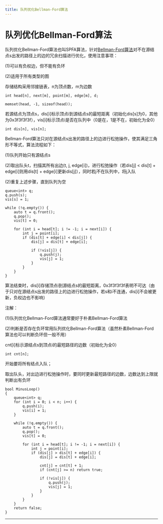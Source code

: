```yaml
---
title: 队列优化Bellman-Ford算法
---
```


# 队列优化Bellman-Ford算法

<script type="text/javascript" src="/include/head.js"></script>

队列优化Bellman-Ford算法也叫SPFA算法，针对<a href="https://www.dywan.xyz/note/202103/170004">Bellman-Ford算法</a>对不在源结点s出发的路径上的边的冗余扫描进行优化，使用注意事项：

(1)可以有负权边，但不能有负环

(2)适用于所有类型的图

存储结构采用邻接链表，n为顶点数，m为边数

```
int head[n], next[m], point[m], edge[m], d;

memset(head, -1, sizeof(head));
```

若源结点为顶点s，dis[i]标示顶点i到源结点s的最短距离（初始化dis[s]为0，其他为0x3f3f3f3f），vis[i]标示顶点i是否在队列中（0是在，1是不在，初始化为全0）

```
int dis[n], vis[n];
```

Bellman-Ford算法只对在源结点s出发的路径上的边进行松弛操作，使其满足三角形不等式，算法流程如下：

(1)队列开始只有源结点s

(2)取出队头t，扫描其所有出边(t, j, edge[i])，进行松弛操作（若dis[j] < dis[t] + edge[i]则用dis[t] + edge[i]更新dis[j]），同时若j不在队列中，将j入队

(2)重复上述步骤，直到队列为空

```
queue<int> q;
q.push(s);
vis[s] = 1;

while (!q.empty()) {
    auto t = q.front();
    q.pop();
    vis[t] = 0;

    for (int i = head[t]; i != -1; i = next[i]) {
        int j = point[i];
        if (dis[t] + edge[i] < dis[j]) {
            dis[j] = dis[t] + edge[i];

            if (!vis[j]) {
                q.push(j);
                vis[j] = 1;
            }
        }
    }
}
```

算法结束时，dis[i]存储顶点i到源结点s的最短距离，0x3f3f3f3f表明不可达（由于只对在源结点s出发的路径上的边进行松弛操作，若s和i不连通，dis[i]不会被更新，负权边也不影响）

注解：

(1)队列优化Bellman-Ford算法通常要好于朴素Bellman-Ford算法

(2)判断是否存在负环常用队列优化Bellman-Ford算法（虽然朴素Bellman-Ford算法也可以判断负环但一般不用）

cnt[i]标示源结点s到顶点i的最短路径的边数（初始化为全0）

```
int cnt[n];
```

开始要将所有结点入队；

取出队头，对出边进行松弛操作时，要同时更新最短路径的边数，边数达到上限就判断出有负环

```
bool MinusLoop()
{
    queue<int> q;
    for (int i = 0; i < n; i++) {
        q.push(i);
        vis[i] = 1;
    }

    while (!q.empty()) {
        auto t = q.front();
        q.pop();
        vis[t] = 0;

        for (int i = head[t]; i != -1; i = next[i]) {
            int j = point[i];
            if (dis[j] > dis[t] + edge[i]) {
                dis[j] = dis[t] + edge[i];

                cnt[j] = cnt[t] + 1;
                if (cnt[j] >= n) return true;

                if (!vis[j]) {
                    q.push(j);
                    vis[j] = 1;
                }
            }
        }
    }
    return false;
}
```

---

<script type="text/javascript" src="/include/tail.js"></script>
